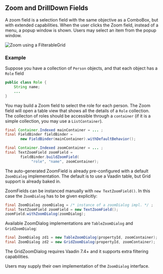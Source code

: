 ## Zoom and DrillDown Fields

A zoom field is a selection field with the same objective as a ComboBox, but with extended capabilities. When the user clicks the Zoom field, instead of a menu, a popup window is shown. Users may select an item from the popup window. 


![Zoom using a FilterableGrid](https://cloud.githubusercontent.com/assets/380791/5934173/ad9809b2-a6cb-11e4-9237-38a6334c667a.png)

### Example

Suppose you have a collection of `Person` objects, and that each object has a `Role` field

```java
public class Role {
	String name;
	...
}
```

You may build a Zoom field to select the role for each person. The Zoom field will open a table view that shows all the details of a `Role` collection. The collecton of roles should be accessible through a `container` (if it is a simple collection, you may use a `ListContainer`).

```java
final Container.Indexed mainContainer = ... ;
final FieldBinder fieldBinder = 
       new FieldBinder(mainContainer).withDefaultBehavior();

final Container.Indexed zoomContainer = ... ;
final TextZoomField zoomField = 
       fieldBinder.buildZoomField(
            "role", "name", zoomContainer);
```

The auto-generated ZoomField is already pre-configured with a default `ZoomDialog` implementation. The default is to use a Vaadin table, but Grid support is already baked in.


ZoomFields can be instanced manually with `new TextZoomField()`. In this case the `ZoomDialog` has to be given explicitly:

```java
final ZoomDialog zoomDialog = /* instance of a zoomDialog impl. */ ; 
final TextZoomField zoomField = new TextZoomField();
zoomField.withZoomDialog(zoomDialog);
```

Available ZoomDialog implementations are `TableZoomDialog` and `GridZoomDialog`:

```java
final ZoomDialog zd1 = new TableZoomDialog(propertyId, zoomContainer);
final ZoomDialog zd2 = new GridZoomDialog(propertyId, zoomContainer);
```

The GridZoomDialog requires Vaadin 7.4+ and it supports extra filtering capabilities.

Users may supply their own implementation of the `ZoomDialog` interface.


